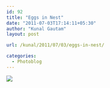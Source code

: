 ```yaml
---
id: 92
title: "Eggs in Nest"
date: "2011-07-03T17:14:11+05:30"
author: "Kunal Gautam"
layout: post

url: /kunal/2011/07/03/eggs-in-nest/

categories:
  - Photoblog
---
```


![](/post/92/eggs.jpg)
